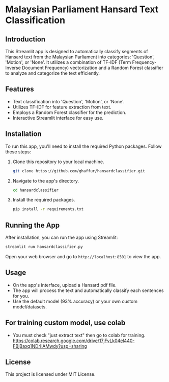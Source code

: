 # Malaysian Parliament Hansard Text Classification

## Introduction
This Streamlit app is designed to automatically classify segments of Hansard text from the Malaysian Parliament into categories: 'Question', 'Motion', or 'None'. It utilizes a combination of TF-IDF (Term Frequency-Inverse Document Frequency) vectorization and a Random Forest classifier to analyze and categorize the text efficiently.

## Features
- Text classification into 'Question', 'Motion', or 'None'.
- Utilizes TF-IDF for feature extraction from text.
- Employs a Random Forest classifier for the prediction.
- Interactive Streamlit interface for easy use.

## Installation
To run this app, you'll need to install the required Python packages. Follow these steps:

1. Clone this repository to your local machine.
   ```bash
   git clone https://github.com/ghaffur/hansardclassifier.git
   ```
2. Navigate to the app's directory.
   ```bash
   cd hansardclassifier
   ```
3. Install the required packages.
   ```bash
   pip install -r requirements.txt
   ```

## Running the App
After installation, you can run the app using Streamlit:

```bash
streamlit run hansardclassifier.py
```

Open your web browser and go to `http://localhost:8501` to view the app.

## Usage
- On the app's interface, upload a Hansard pdf file.
- The app will process the text and automatically classify each sentences for you.
- Use the default model (93% accuracy) or your own custom model/datasets.

## For training custom model, use colab
- You must check "just extract text" then go to colab for training.
https://colab.research.google.com/drive/17jFvLk04el440-FBjBaxq1NDrIlAMwdy?usp=sharing

## License
This project is licensed under MIT License.